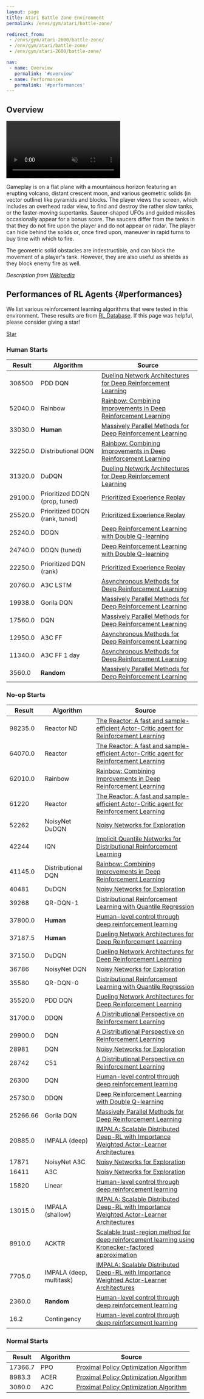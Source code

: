 ```yaml
---
layout: page
title: Atari Battle Zone Environment
permalink: /envs/gym/atari/battle-zone/

redirect_from:
 - /envs/gym/atari-2600/battle-zone/
 - /env/gym/atari/battle-zone/
 - /env/gym/atari-2600/battle-zone/

nav:
 - name: Overview
   permalink: '#overview'
 - name: Performances
   permalink: '#performances'
---
```



## Overview

<video autoplay muted loop controls>
  <source src="{{ 'assets/_pages/envs/gym/atari/battle-zone.mp4' | absolute_url }}" type="video/mp4">
</video>

Gameplay is on a flat plane with a mountainous horizon featuring an erupting volcano, distant crescent moon, and various geometric solids (in vector outline) like pyramids and blocks. The player views the screen, which includes an overhead radar view, to find and destroy the rather slow tanks, or the faster-moving supertanks. Saucer-shaped UFOs and guided missiles occasionally appear for a bonus score. The saucers differ from the tanks in that they do not fire upon the player and do not appear on radar. The player can hide behind the solids or, once fired upon, maneuver in rapid turns to buy time with which to fire.

The geometric solid obstacles are indestructible, and can block the movement of a player's tank. However, they are also useful as shields as they block enemy fire as well.

*Description from [Wikipedia](https://en.wikipedia.org/wiki/Battlezone_%281980_video_game%29)*

## Performances of RL Agents {#performances}

We list various reinforcement learning algorithms that were tested in this environment. These results are from [RL Database](https://github.com/seungjaeryanlee/rldb). If this page was helpful, please consider giving a star!

<!-- Place this tag where you want the button to render. -->
<a class="github-button" href="https://github.com/seungjaeryanlee/rldb" data-icon="octicon-star" data-size="large" data-show-count="true" aria-label="Star seungjaeryanlee/rldb on GitHub">Star</a>
<!-- Place this tag in your head or just before your close body tag. -->
<script async defer src="https://buttons.github.io/buttons.js"></script>

### Human Starts

| Result | Algorithm | Source |
|--------|-----------|--------|
| 306500 | PDD DQN | [Dueling Network Architectures for Deep Reinforcement Learning](https://arxiv.org/abs/1511.06581) |
| 52040.0 | Rainbow | [Rainbow: Combining Improvements in Deep Reinforcement Learning](https://arxiv.org/abs/1710.02298) |
| 33030.0 | **Human** | [Massively Parallel Methods for Deep Reinforcement Learning](https://arxiv.org/abs/1507.04296) |
| 32250.0 | Distributional DQN | [Rainbow: Combining Improvements in Deep Reinforcement Learning](https://arxiv.org/abs/1710.02298) |
| 31320.0 | DuDQN | [Dueling Network Architectures for Deep Reinforcement Learning](https://arxiv.org/abs/1511.06581) |
| 29100.0 | Prioritized DDQN (prop, tuned) | [Prioritized Experience Replay](https://arxiv.org/abs/1511.05952) |
| 25520.0 | Prioritized DDQN (rank, tuned) | [Prioritized Experience Replay](https://arxiv.org/abs/1511.05952) |
| 25240.0 | DDQN | [Deep Reinforcement Learning with Double Q-learning](https://arxiv.org/abs/1509.06461) |
| 24740.0 | DDQN (tuned) | [Deep Reinforcement Learning with Double Q-learning](https://arxiv.org/abs/1509.06461) |
| 22250.0 | Prioritized DQN (rank) | [Prioritized Experience Replay](https://arxiv.org/abs/1511.05952) |
| 20760.0 | A3C LSTM | [Asynchronous Methods for Deep Reinforcement Learning](https://arxiv.org/abs/1602.01783) |
| 19938.0 | Gorila DQN | [Massively Parallel Methods for Deep Reinforcement Learning](https://arxiv.org/abs/1507.04296) |
| 17560.0 | DQN | [Massively Parallel Methods for Deep Reinforcement Learning](https://arxiv.org/abs/1507.04296) |
| 12950.0 | A3C FF | [Asynchronous Methods for Deep Reinforcement Learning](https://arxiv.org/abs/1602.01783) |
| 11340.0 | A3C FF 1 day | [Asynchronous Methods for Deep Reinforcement Learning](https://arxiv.org/abs/1602.01783) |
| 3560.0 | **Random** | [Massively Parallel Methods for Deep Reinforcement Learning](https://arxiv.org/abs/1507.04296) |


### No-op Starts

| Result | Algorithm | Source |
|--------|-----------|--------|
| 98235.0 | Reactor ND | [The Reactor: A fast and sample-efficient Actor-Critic agent for Reinforcement Learning](https://arxiv.org/abs/1704.04651) |
| 64070.0 | Reactor | [The Reactor: A fast and sample-efficient Actor-Critic agent for Reinforcement Learning](https://arxiv.org/abs/1704.04651) |
| 62010.0 | Rainbow | [Rainbow: Combining Improvements in Deep Reinforcement Learning](https://arxiv.org/abs/1710.02298) |
| 61220 | Reactor | [The Reactor: A fast and sample-efficient Actor-Critic agent for Reinforcement Learning](https://arxiv.org/abs/1704.04651) |
| 52262 | NoisyNet DuDQN | [Noisy Networks for Exploration](https://arxiv.org/abs/1706.10295) |
| 42244 | IQN | [Implicit Quantile Networks for Distributional Reinforcement Learning](https://arxiv.org/abs/1806.06923) |
| 41145.0 | Distributional DQN | [Rainbow: Combining Improvements in Deep Reinforcement Learning](https://arxiv.org/abs/1710.02298) |
| 40481 | DuDQN | [Noisy Networks for Exploration](https://arxiv.org/abs/1706.10295) |
| 39268 | QR-DQN-1 | [Distributional Reinforcement Learning with Quantile Regression](https://arxiv.org/abs/1710.10044) |
| 37800.0 | **Human** | [Human-level control through deep reinforcement learning](https://arxiv.org/abs/1710.10044) |
| 37187.5 | **Human** | [Dueling Network Architectures for Deep Reinforcement Learning](https://arxiv.org/abs/1511.06581) |
| 37150.0 | DuDQN | [Dueling Network Architectures for Deep Reinforcement Learning](https://arxiv.org/abs/1511.06581) |
| 36786 | NoisyNet DQN | [Noisy Networks for Exploration](https://arxiv.org/abs/1706.10295) |
| 35580 | QR-DQN-0 | [Distributional Reinforcement Learning with Quantile Regression](https://arxiv.org/abs/1710.10044) |
| 35520.0 | PDD DQN | [Dueling Network Architectures for Deep Reinforcement Learning](https://arxiv.org/abs/1511.06581) |
| 31700.0 | DDQN | [A Distributional Perspective on Reinforcement Learning](https://arxiv.org/abs/1707.06887) |
| 29900.0 | DQN | [A Distributional Perspective on Reinforcement Learning](https://arxiv.org/abs/1707.06887) |
| 28981 | DQN | [Noisy Networks for Exploration](https://arxiv.org/abs/1706.10295) |
| 28742 | C51 | [A Distributional Perspective on Reinforcement Learning](https://arxiv.org/abs/1707.06887) |
| 26300 | DQN | [Human-level control through deep reinforcement learning](https://arxiv.org/abs/1707.06887) |
| 25730.0 | DDQN | [Deep Reinforcement Learning with Double Q-learning](https://arxiv.org/abs/1509.06461) |
| 25266.66 | Gorila DQN | [Massively Parallel Methods for Deep Reinforcement Learning](https://arxiv.org/abs/1507.04296) |
| 20885.0 | IMPALA (deep) | [IMPALA: Scalable Distributed Deep-RL with Importance Weighted Actor-Learner Architectures](https://arxiv.org/abs/1802.01561) |
| 17871 | NoisyNet A3C | [Noisy Networks for Exploration](https://arxiv.org/abs/1706.10295) |
| 16411 | A3C | [Noisy Networks for Exploration](https://arxiv.org/abs/1706.10295) |
| 15820 | Linear | [Human-level control through deep reinforcement learning](https://arxiv.org/abs/1706.10295) |
| 13015.0 | IMPALA (shallow) | [IMPALA: Scalable Distributed Deep-RL with Importance Weighted Actor-Learner Architectures](https://arxiv.org/abs/1802.01561) |
| 8910.0 | ACKTR | [Scalable trust-region method for deep reinforcement learning using Kronecker-factored approximation](https://arxiv.org/abs/1708.05144) |
| 7705.0 | IMPALA (deep, multitask) | [IMPALA: Scalable Distributed Deep-RL with Importance Weighted Actor-Learner Architectures](https://arxiv.org/abs/1802.01561) |
| 2360.0 | **Random** | [Human-level control through deep reinforcement learning](https://arxiv.org/abs/1802.01561) |
| 16.2 | Contingency | [Human-level control through deep reinforcement learning](https://arxiv.org/abs/1802.01561) |


### Normal Starts

| Result | Algorithm | Source |
|--------|-----------|--------|
| 17366.7 | PPO | [Proximal Policy Optimization Algorithm](https://arxiv.org/abs/1707.06347) |
| 8983.3 | ACER | [Proximal Policy Optimization Algorithm](https://arxiv.org/abs/1707.06347) |
| 3080.0 | A2C | [Proximal Policy Optimization Algorithm](https://arxiv.org/abs/1707.06347) |

